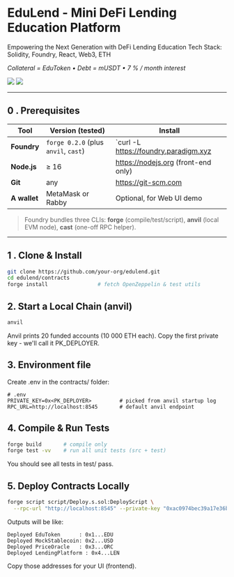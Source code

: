 # EduLend - Mini DeFi Lending Education Platform  

Empowering the Next Generation with DeFi Lending Education
Tech Stack: Solidity, Foundry, React, Web3, ETH

*Collateral = EduToken • Debt = mUSDT • 7 % / month interest*

<div>
<img src="https://img.shields.io/badge/foundry-tested-blue" />
<img src="https://img.shields.io/badge/anvil-local--chain-green" />
</div>

---

## 0 . Prerequisites
| Tool | Version (tested) | Install |
|------|-----------------|---------|
| **Foundry** | `forge 0.2.0` (plus `anvil`, `cast`) | `curl -L https://foundry.paradigm.xyz | bash`<br>`foundryup` |
| **Node.js** | ≥ 16 | <https://nodejs.org> (front-end only) |
| **Git** | any | <https://git-scm.com> |
| **A wallet** | MetaMask or Rabby | Optional, for Web UI demo |

> Foundry bundles three CLIs: **forge** (compile/test/script), **anvil** (local EVM node), **cast** (one-off RPC helper).

---

## 1 . Clone & Install

```bash
git clone https://github.com/your-org/edulend.git
cd edulend/contracts
forge install                # fetch OpenZeppelin & test utils
```

## 2. Start a Local Chain (anvil)
```bash
anvil
```

Anvil prints 20 funded accounts (10 000 ETH each).
Copy the first private key - we'll call it PK_DEPLOYER.

## 3. Environment file
Create .env in the contracts/ folder:
```dotenv
# .env
PRIVATE_KEY=0x<PK_DEPLOYER>         # picked from anvil startup log
RPC_URL=http://localhost:8545       # default anvil endpoint
```

## 4. Compile & Run Tests
```bash
forge build       # compile only
forge test -vv    # run all unit tests (src + test)
```
You should see all tests in test/ pass.

## 5. Deploy Contracts Locally
```bash
forge script script/Deploy.s.sol:DeployScript \
  --rpc-url "http://localhost:8545" --private-key "0xac0974bec39a17e36ba4a6b4d238ff944bacb478cbed5efcae784d7bf4f2ff80" --broadcast -vv
```

Outputs will be like:
```
Deployed EduToken      : 0x1...EDU
Deployed MockStablecoin: 0x2...USD
Deployed PriceOracle   : 0x3...ORC
Deployed LendingPlatform : 0x4...LEN
```

Copy those addresses for your UI (frontend).